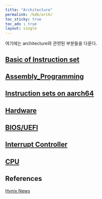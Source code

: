 ```yaml
---
title: "Architecture"
permalink: /kdb/arch/
toc_sticky: true
toc_ads : true
layout: single
---
```


여기에는 architecture와 관련된 부분들을 다룬다.

## [Basic of Instruction set](/kdb/arch/basic_of_instruction_set)
## [Assembly_Programming](/kdb/arch/assembly_programming)
## [Instruction sets on aarch64](/kdb/arch/instruction_sets_on_aarch64/)
## [Hardware](/kdb/arch/hardware/)
## [BIOS/UEFI](/kdb/arch/bios_uefi/)
## [Interrupt Controller](/kdb/arch/interrupt_controller/)
## [CPU](/kdb/arch/cpu/)


## References
[Hynix News](https://news.skhynix.co.kr/category/Technology)   
